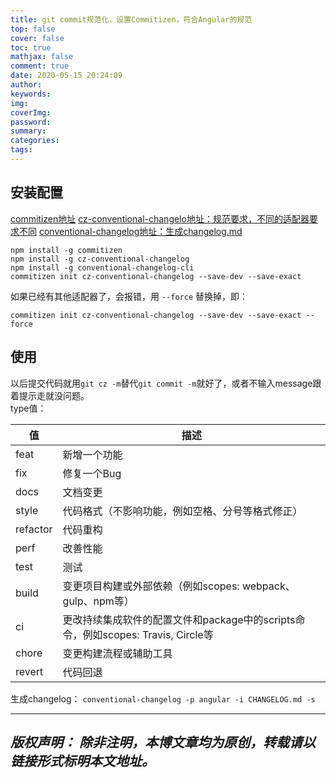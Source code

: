 ```yaml
---
title: git commit规范化，设置Commitizen，符合Angular的规范
top: false
cover: false
toc: true
mathjax: false
comment: true
date: 2020-05-15 20:24:09
author:
keywords:
img:
coverImg:
password:
summary:
categories:
tags:
---
```

## 安装配置
[commitizen地址](https://github.com/commitizen/cz-cli)
[cz-conventional-changelo地址：规范要求，不同的适配器要求不同](https://github.com/commitizen/cz-conventional-changelog)
[conventional-changelog地址：生成changelog.md](https://github.com/ajoslin/conventional-changelog)
```
npm install -g commitizen
npm install -g cz-conventional-changelog
npm install -g conventional-changelog-cli
commitizen init cz-conventional-changelog --save-dev --save-exact
```
如果已经有其他适配器了，会报错，用  `--force` 替换掉，即：
```
commitizen init cz-conventional-changelog --save-dev --save-exact --force
```
## 使用
以后提交代码就用`git cz -m`替代`git commit -m`就好了，或者不输入message跟着提示走就没问题。  
type值：  

| 值 | 描述 |
| ---- | ---- |
| feat | 新增一个功能 |
| fix | 修复一个Bug |
| docs | 文档变更 |
| style | 代码格式（不影响功能，例如空格、分号等格式修正） |
| refactor | 代码重构 |
| perf | 改善性能 |
| test | 测试 |
| build | 变更项目构建或外部依赖（例如scopes: webpack、gulp、npm等） |
| ci | 更改持续集成软件的配置文件和package中的scripts命令，例如scopes: Travis, Circle等 |
| chore | 变更构建流程或辅助工具 |
| revert | 代码回退 |

生成changelog：
`conventional-changelog -p angular -i CHANGELOG.md -s`

---
*版权声明：*
*除非注明，本博文章均为原创，转载请以链接形式标明本文地址。*
---